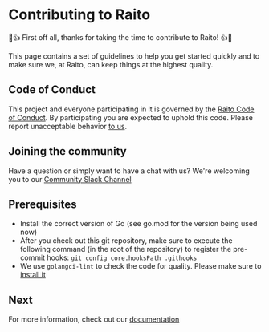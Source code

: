 # Contributing to Raito

:tada::thumbsup: First off all, thanks for taking the time to contribute to Raito!  :thumbsup::tada:

This page contains a set of guidelines to help you get started quickly and to make sure we, at Raito, can keep things at the highest quality.

## Code of Conduct
This project and everyone participating in it is governed by the [Raito Code of Conduct](CODE_OF_CONDUCT.MD). By participating you are expected to uphold this code. Please report unacceptable behavior [to us](mailto:support@raito.io).

## Joining the community
Have a question or simply want to have a chat with us? We're welcoming you to our [Community Slack Channel](https://join.slack.com/t/raitocommunity/shared_invite/zt-13ti14ezm-RsGFyJq4FU9IEfjqg_POag)

## Prerequisites
- Install the correct version of Go (see go.mod for the version being used now)
- After you check out this git repository, make sure to execute the following command (in the root of the repository) to register the pre-commit hooks: `git config core.hooksPath .githooks`
- We use `golangci-lint` to check the code for quality. Please make sure to [install it](https://golangci-lint.run/usage/install/#local-installation)

## Next
For more information, check out our [documentation](https://docs.raito.io)